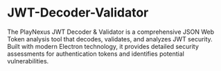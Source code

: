 # JWT-Decoder-Validator
The PlayNexus JWT Decoder &amp; Validator is a comprehensive JSON Web Token analysis tool that decodes, validates, and analyzes JWT security. Built with modern Electron technology, it provides detailed security assessments for authentication tokens and identifies potential vulnerabilities.
